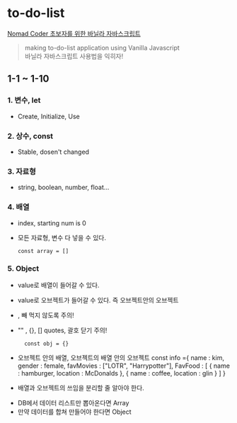 # to-do-list

[Nomad Coder 초보자를 위한 바닐라 자바스크립트](https://youtu.be/wUHncG3VwPw)

> making to-do-list application using Vanilla Javascript <br> 바닐라 자바스크립트 사용법을 익히자!

## 1-1 ~ 1-10

### 1. 변수, let

-   Create, Initialize, Use

### 2. 상수, const

-   Stable, dosen't changed

### 3. 자료형

-   string, boolean, number, float...

### 4. 배열

-   index, starting num is 0
-   모든 자료형, 변수 다 넣을 수 있다.

        const array = []

### 5. Object

-   value로 배열이 들어갈 수 있다.
-   value로 오브젝트가 들어갈 수 있다. 즉 오브젝트안의 오브젝트
-   , 빼 먹지 않도록 주의!
-   "" , {}, [] quotes, 괄호 닫기 주의!

          const obj = {}

-   오브젝트 안의 배열, 오브젝트의 배열 안의 오브젝트
    const info ={
    name : kim,
    gender : female,
    favMovies : ["LOTR", "Harrypotter"],
    FavFood : [
    {
    name : hamburger,
    location : McDonalds
    },
    {
    name : coffee,
    location : glin
    }
    ]
    }

-   배열과 오브젝트의 쓰임을 분리할 줄 알아야 한다.

*   DB에서 데이터 리스트만 뽑아온다면 Array
*   만약 데이터를 합쳐 만들어야 한다면 Object

